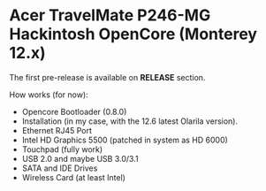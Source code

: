# Acer TravelMate P246-MG Hackintosh OpenCore (Monterey 12.x)

The first pre-release is available on **RELEASE** section.

How works (for now):
- Opencore Bootloader (0.8.0)
- Installation (in my case, with the 12.6 latest Olarila version).
- Ethernet RJ45 Port
- Intel HD Graphics 5500 (patched in system as HD 6000)
- Touchpad (fully work)
- USB 2.0 and maybe USB 3.0/3.1
- SATA and IDE Drives
- Wireless Card (at least Intel)
